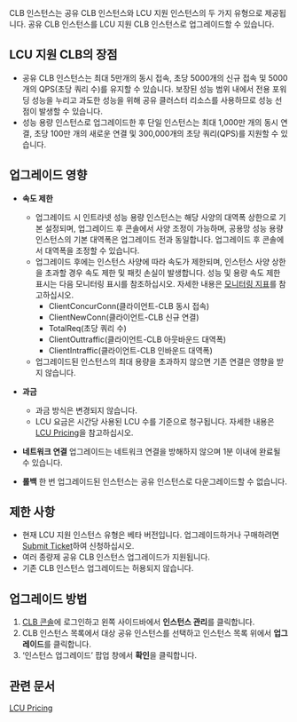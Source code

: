 CLB 인스턴스는 공유 CLB 인스턴스와 LCU 지원 인스턴스의 두 가지 유형으로 제공됩니다. 공유 CLB 인스턴스를 LCU 지원 CLB 인스턴스로 업그레이드할 수 있습니다.


## LCU 지원 CLB의 장점
- 공유 CLB 인스턴스는 최대 5만개의 동시 접속, 초당 5000개의 신규 접속 및 5000개의 QPS(초당 쿼리 수)를 유지할 수 있습니다. 보장된 성능 범위 내에서 전용 포워딩 성능을 누리고 과도한 성능을 위해 공유 클러스터 리소스를 사용하므로 성능 선점이 발생할 수 있습니다.
- 성능 용량 인스턴스로 업그레이드한 후 단일 인스턴스는 최대 1,000만 개의 동시 연결, 초당 100만 개의 새로운 연결 및 300,000개의 초당 쿼리(QPS)를 지원할 수 있습니다.


## 업그레이드 영향
- **속도 제한**
	- 업그레이드 시 인트라넷 성능 용량 인스턴스는 해당 사양의 대역폭 상한으로 기본 설정되며, 업그레이드 후 콘솔에서 사양 조정이 가능하며, 공용망 성능 용량 인스턴스의 기본 대역폭은 업그레이드 전과 동일합니다. 업그레이드 후 콘솔에서 대역폭을 조정할 수 있습니다.
	- 업그레이드 후에는 인스턴스 사양에 따라 속도가 제한되며, 인스턴스 사양 상한을 초과할 경우 속도 제한 및 패킷 손실이 발생합니다. 성능 및 용량 속도 제한 표시는 다음 모니터링 표시를 참조하십시오. 자세한 내용은 [모니터링 지표](https://intl.cloud.tencent.com/document/product/214/32389)를 참고하십시오.
		- ClientConcurConn(클라이언트-CLB 동시 접속)
		- ClientNewConn(클라이언트-CLB 신규 연결)
		- TotalReq(초당 쿼리 수)
		- ClientOuttraffic(클라이언트-CLB 아웃바운드 대역폭)
		- ClientIntraffic(클라이언트-CLB 인바운드 대역폭)
	- 업그레이드된 인스턴스의 최대 용량을 초과하지 않으면 기존 연결은 영향을 받지 않습니다.


- **과금**
	 - 과금 방식은 변경되지 않습니다.
	 - LCU 요금은 시간당 사용된 LCU 수를 기준으로 청구됩니다. 자세한 내용은 [LCU Pricing](https://www.tencentcloud.com/document/product/214/41563)을 참고하십시오.

- **네트워크 연결**
	 업그레이드는 네트워크 연결을 방해하지 않으며 1분 이내에 완료될 수 있습니다.

- **롤백**
	 한 번 업그레이드된 인스턴스는 공유 인스턴스로 다운그레이드할 수 없습니다.

## 제한 사항
- 현재 LCU 지원 인스턴스 유형은 베타 버전입니다. 업그레이드하거나 구매하려면 [Submit Ticket](https://console.tencentcloud.com/workorder/category)하여 신청하십시오.
- 여러 종량제 공유 CLB 인스턴스 업그레이드가 지원됩니다.
- 기존 CLB 인스턴스 업그레이드는 허용되지 않습니다.




## 업그레이드 방법
1. [CLB 콘솔](https://console.cloud.tencent.com/clb)에 로그인하고 왼쪽 사이드바에서 **인스턴스 관리**를 클릭합니다.
2. CLB 인스턴스 목록에서 대상 공유 인스턴스를 선택하고 인스턴스 목록 위에서 **업그레이드**를 클릭합니다.
![]()
3. ‘인스턴스 업그레이드’ 팝업 창에서 **확인**을 클릭합니다.
![]()


## 관련 문서
[LCU Pricing](https://www.tencentcloud.com/document/product/214/41563)
